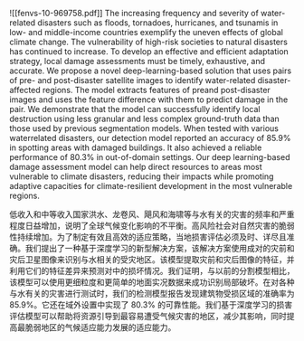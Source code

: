 ![[fenvs-10-969758.pdf]]
The increasing frequency and severity of water-related disasters such as floods, tornadoes, hurricanes, and tsunamis in low- and middle-income countries exemplify the uneven effects of global climate change. The vulnerability of high-risk societies to natural disasters has continued to increase. To develop an effective and efficient adaptation strategy, local damage assessments must be timely, exhaustive, and accurate. We propose a novel deep-learning-based solution that uses pairs of pre- and post-disaster satellite images to identify water-related disaster-affected regions. The model extracts features of preand post-disaster images and uses the feature difference with them to predict damage in the pair. We demonstrate that the model can successfully identify local destruction using less granular and less complex ground-truth data than those used by previous segmentation models. When tested with various waterrelated disasters, our detection model reported an accuracy of 85.9% in spotting areas with damaged buildings. It also achieved a reliable performance of 80.3% in out-of-domain settings. Our deep learning-based damage assessment model can help direct resources to areas most vulnerable to climate disasters, reducing their impacts while promoting adaptive capacities for climate-resilient development in the most vulnerable regions.

低收入和中等收入国家洪水、龙卷风、飓风和海啸等与水有关的灾害的频率和严重程度日益增加，说明了全球气候变化影响的不平衡。高风险社会对自然灾害的脆弱性持续增加。为了制定有效且高效的适应策略，当地损害评估必须及时、详尽且准确。我们提出了一种基于深度学习的新型解决方案，该解决方案使用成对的灾前和灾后卫星图像来识别与水相关的受灾地区。该模型提取灾前和灾后图像的特征，并利用它们的特征差异来预测对中的损坏情况。我们证明，与以前的分割模型相比，该模型可以使用更细粒度和更简单的地面实况数据来成功识别局部破坏。在对各种与水有关的灾害进行测试时，我们的检测模型报告发现建筑物受损区域的准确率为 85.9%。它还在域外设置中实现了 80.3% 的可靠性能。我们基于深度学习的损害评估模型可以帮助将资源引导到最容易遭受气候灾害的地区，减少其影响，同时提高最脆弱地区的气候适应能力发展的适应能力。